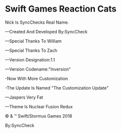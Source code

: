 Swift Games Reaction Cats
=============================
Nick Is SyncChecks Real Name.

—Created And Developed By:SyncCheck

—Special Thanks To William

—Special Thanks To Zach

—Version Designation:1.1

—Version Codename:"Inversion"

-Now With More Customization

-The Update Is Named "The Customization Update"

—Jaspers Very Fat

—Theme Is Nuclear Fusion Redux


© & ™ Swift/Stormus Games 2018


By:SyncCheck

